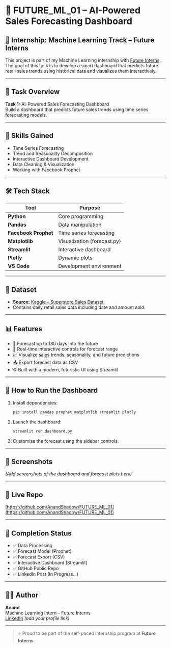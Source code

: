 # 🚀 FUTURE_ML_01 – AI-Powered Sales Forecasting Dashboard

## 📌 Internship: Machine Learning Track – Future Interns

This project is part of my Machine Learning internship with [Future Interns](https://futureinterns.com/). The goal of this task is to develop a smart dashboard that predicts future retail sales trends using historical data and visualizes them interactively.

---

## 🎯 Task Overview

**Task 1:** AI-Powered Sales Forecasting Dashboard  
Build a dashboard that predicts future sales trends using time series forecasting models.

---

## 🧠 Skills Gained

- Time Series Forecasting  
- Trend and Seasonality Decomposition  
- Interactive Dashboard Development  
- Data Cleaning & Visualization  
- Working with Facebook Prophet

---

## 🛠️ Tech Stack

| Tool | Purpose |
|------|---------|
| **Python** | Core programming |
| **Pandas** | Data manipulation |
| **Facebook Prophet** | Time series forecasting |
| **Matplotlib** | Visualization (forecast.py) |
| **Streamlit** | Interactive dashboard |
| **Plotly** | Dynamic plots |
| **VS Code** | Development environment |

---

## 📂 Dataset

- **Source:** [Kaggle – Superstore Sales Dataset](https://www.kaggle.com/datasets/vivek468/superstore-dataset-final)
- Contains daily retail sales data including date and amount sold.

---

## 📊 Features

- 📅 Forecast up to 180 days into the future
- 🔁 Real-time interactive controls for forecast range
- 📈 Visualize sales trends, seasonality, and future predictions
- 📤 Export forecast data as CSV
- ⚙️ Built with a modern, futuristic UI using Streamlit

---

## 🚀 How to Run the Dashboard

1. Install dependencies:
    ```bash
    pip install pandas prophet matplotlib streamlit plotly
    ```

2. Launch the dashboard:
    ```bash
    streamlit run dashboard.py
    ```

3. Customize the forecast using the sidebar controls.

---

## 📸 Screenshots

*(Add screenshots of the dashboard and forecast plots here)*

---

## 🔗 Live Repo

[https://github.com/AnandShadow/FUTURE_ML_01](https://github.com/AnandShadow/FUTURE_ML_01)

---

## 🧾 Completion Status

- ✅ Data Processing
- ✅ Forecast Model (Prophet)
- ✅ Forecast Export (CSV)
- ✅ Interactive Dashboard (Streamlit)
- ✅ GitHub Public Repo
- ✅ LinkedIn Post (In Progress...)

---

## 🙋‍♂️ Author

**Anand**  
Machine Learning Intern – Future Interns  
[LinkedIn](https://www.linkedin.com/in/) *(add your profile link)*

---

> ⭐ Proud to be part of the self-paced internship program at **Future Interns**
